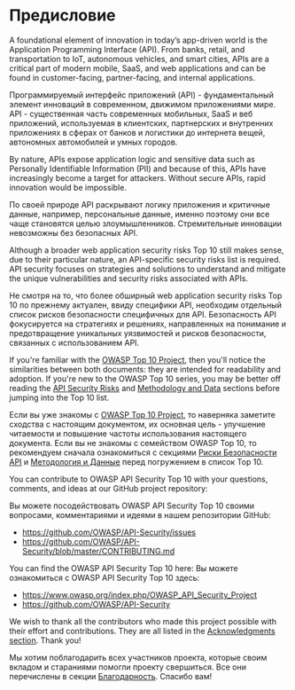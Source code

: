Предисловие
========

A foundational element of innovation in today’s app-driven world is the
Application Programming Interface (API). From banks, retail, and transportation
to IoT, autonomous vehicles, and smart cities, APIs are a critical part of
modern mobile, SaaS, and web applications and can be found in customer-facing,
partner-facing, and internal applications.

Программируемый интерфейс приложений (API) - фундаментальный элемент инноваций в современном, движимом приложениями мире. API - существенная часть современных мобильных, SaaS и веб приложений, используемая в клиентских, партнерских и внутренних приложениях в сферах от банков и логистики до интернета вещей, автономных автомобилей и умных городов.

By nature, APIs expose application logic and sensitive data such as Personally
Identifiable Information (PII) and because of this, APIs have increasingly
become a target for attackers. Without secure APIs, rapid innovation would be
impossible.

По своей природе API раскрывают логику приложения и критичные данные, например, персональные данные, именно поэтому они все чаще становятся целью злоумышленников. Стремительные инновации невозможны без безопасных API.

Although a broader web application security risks Top 10 still makes sense, due
to their particular nature, an API-specific security risks list is required.
API security focuses on strategies and solutions to understand and mitigate the
unique vulnerabilities and security risks associated with APIs.

Не смотря на то, что более обширный web application security risks Top 10 по прежнему актуален, ввиду специфики API, необходим отдельный список рисков безопасности специфичных для API. Безопасность API фокусируется на стратегиях и решениях, направленных на понимание и предотвращение уникальных уязвимостей и рисков безопасности, связанных с использованием API.

If you're familiar with the [OWASP Top 10 Project][1], then you'll notice the
similarities between both documents: they are intended for readability and
adoption. If you're new to the OWASP Top 10 series, you may be better off
reading the [API Security Risks][2] and [Methodology and Data][3] sections
before jumping into the Top 10 list.

Если вы уже знакомы с [OWASP Top 10 Project][1], то наверняка заметите сходства с настоящим документом, их основная цель - улучшение читаемости и повышение частоты использования настоящего документа. Если вы не знакомы с семейством OWASP Top 10, то рекомендуем сначала ознакомиться с секциями [Риски Безопасности API][2] и [Методология и Данные][3] перед погружением в список Top 10.

You can contribute to OWASP API Security Top 10 with your questions, comments,
and ideas at our GitHub project repository:

Вы можете посодействовать OWASP API Security Top 10 своими вопросами, комментариями и идеями в нашем репозитории GitHub:

* https://github.com/OWASP/API-Security/issues
* https://github.com/OWASP/API-Security/blob/master/CONTRIBUTING.md

You can find the OWASP API Security Top 10 here:
Вы можете ознакомиться с OWASP API Security Top 10 здесь:

* https://www.owasp.org/index.php/OWASP_API_Security_Project
* https://github.com/OWASP/API-Security

We wish to thank all the contributors who made this project possible with their
effort and contributions. They are all listed in the [Acknowledgments
section][4]. Thank you!

Мы хотим поблагодарить всех участников проекта, которые своим вкладом и стараниями помогли проекту свершиться. Все они перечислены в секции [Благодарность][4]. Спасибо вам!

[1]: https://www.owasp.org/index.php/Category:OWASP_Top_Ten_Project
[2]: ./0x10-api-security-risks.md
[3]: ./0xd0-about-data.md
[4]: ./0xd1-acknowledgments.md

